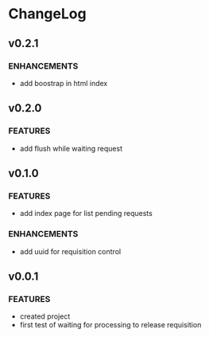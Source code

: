 # ChangeLog

## v0.2.1

### ENHANCEMENTS  
  * add boostrap in html index

## v0.2.0

### FEATURES
  * add flush while waiting request

## v0.1.0

### FEATURES
  * add index page for list pending requests

### ENHANCEMENTS  
  * add uuid for requisition control

## v0.0.1

### FEATURES
  * created project
  * first test of waiting for processing to release requisition
